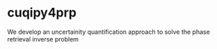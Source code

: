 # cuqipy4prp
We develop an uncertainity quantification approach to solve the phase retrieval inverse problem
